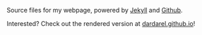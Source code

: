 Source files for my webpage, powered by [Jekyll](http://jekyllrb.com/)
and [Github](https://github.com/).

Interested? Check out the rendered version at
[dardarel.github.io](http://dardarel.github.io)!
